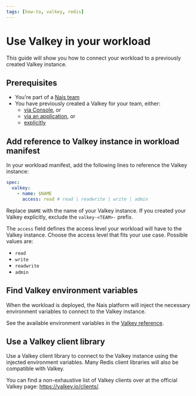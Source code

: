 ```yaml
---
tags: [how-to, valkey, redis]
---
```


# Use Valkey in your workload

This guide will show you how to connect your workload to a previously created Valkey instance.

## Prerequisites

- You're part of a [Nais team](../../../explanations/team.md)
- You have previously created a Valkey for your team, either:
    - [via Console](create-console.md), or
    - [via an application](create-application.md), or
    - [explicitly](create-explicit.md)

## Add reference to Valkey instance in workload manifest

In your workload manifest, add the following lines to reference the Valkey instance:

```yaml title="nais.yaml" hl_lines="2-4"
spec:
  valkey:
    - name: $NAME
      access: read # read | readwrite | write | admin
```

Replace `$NAME` with the name of your Valkey instance.
If you created your Valkey explicitly, exclude the `valkey-<TEAM>-` prefix.

The `access` field defines the access level your workload will have to the Valkey instance.
Choose the access level that fits your use case.
Possible values are:

- `read`
- `write`
- `readwrite`
- `admin`

## Find Valkey environment variables

When the workload is deployed, the Nais platform will inject the necessary environment variables to connect to the Valkey instance.

See the available environment variables in the [Valkey reference](../reference/README.md#environment-variables).

## Use a Valkey client library

Use a Valkey client library to connect to the Valkey instance using the injected environment variables.
Many Redis client libraries will also be compatible with Valkey.

You can find a non-exhaustive list of Valkey clients over at the official Valkey page: <https://valkey.io/clients/>.
